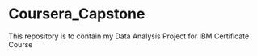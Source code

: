 # Coursera_Capstone
This repository is to contain my Data Analysis Project for IBM Certificate Course
